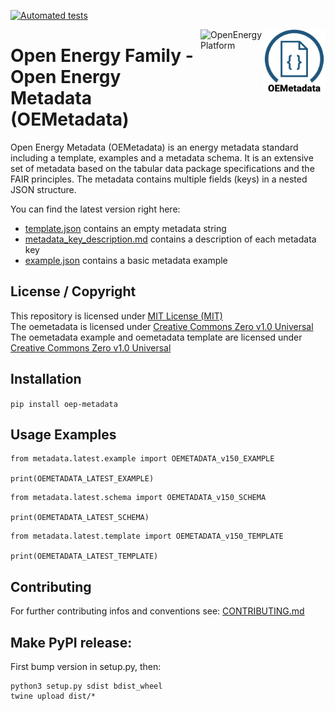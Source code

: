 [![Automated tests](https://github.com/OpenEnergyPlatform/oemetadata/actions/workflows/metadata-test.yml/badge.svg)](https://github.com/OpenEnergyPlatform/oemetadata/actions/workflows/metadata-test.yml)

<a href="https://github.com/OpenEnergyPlatform/oemetadata/"><img align="right" width="100" height="100" src="https://raw.githubusercontent.com/OpenEnergyPlatform/organisation/master/logo/OpenEnergyFamily_Logo_OEMetadata.png" alt="OpenEnergyMetadata"></a>
<a href="https://openenergy-platform.org/"><img align="right" width="100" height="100" src="https://avatars2.githubusercontent.com/u/37101913?s=400&u=9b593cfdb6048a05ea6e72d333169a65e7c922be&v=4" alt="OpenEnergyPlatform"></a>

# Open Energy Family - Open Energy Metadata (OEMetadata)

Open Energy Metadata (OEMetadata) is an energy metadata standard including a template, examples and a metadata schema.
It is an extensive set of metadata based on the tabular data package specifications and the FAIR principles.
The metadata contains multiple fields (keys) in a nested JSON structure.

You can find the latest version right here:
* [template.json](./metadata/latest/template.json) contains an empty metadata string
* [metadata_key_description.md](./metadata/latest/metadata_key_description.md) contains a description of each metadata key
* [example.json](./metadata/latest/example.json) contains a basic metadata example


## License / Copyright

This repository is licensed under [MIT License (MIT)](https://spdx.org/licenses/MIT.html) <br>
The oemetadata is licensed under [Creative Commons Zero v1.0 Universal](https://creativecommons.org/publicdomain/zero/1.0/) <br>
The oemetadata example and oemetadata template are licensed under [Creative Commons Zero v1.0 Universal](https://creativecommons.org/publicdomain/zero/1.0/)

## Installation

`pip install oep-metadata`

## Usage Examples

```
from metadata.latest.example import OEMETADATA_v150_EXAMPLE

print(OEMETADATA_LATEST_EXAMPLE)
```

```
from metadata.latest.schema import OEMETADATA_v150_SCHEMA

print(OEMETADATA_LATEST_SCHEMA)
```

```
from metadata.latest.template import OEMETADATA_v150_TEMPLATE

print(OEMETADATA_LATEST_TEMPLATE)
```

## Contributing

For further contributing infos and conventions see: [CONTRIBUTING.md](./CONTRIBUTING.md)

## Make PyPI release:

First bump version in setup.py, then:

```
python3 setup.py sdist bdist_wheel
twine upload dist/*
```
